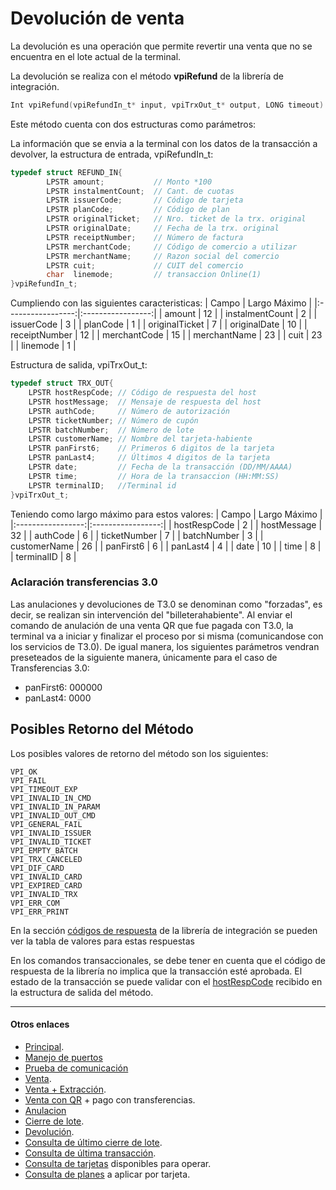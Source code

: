 # Devolución de venta
La devolución es una operación que permite revertir una venta que no se encuentra en el lote actual de la terminal.

La devolución se realiza con el método **vpiRefund** de la librería de integración.

````c
Int vpiRefund(vpiRefundIn_t* input, vpiTrxOut_t* output, LONG timeout)
````
Este método cuenta con dos estructuras como parámetros:

La información que se envia a la terminal con los datos de la transacción a devolver, la estructura de entrada, vpiRefundIn_t:
````c
typedef struct REFUND_IN{   
        LPSTR amount;           // Monto *100  
        LPSTR instalmentCount;	// Cant. de cuotas  
    	LPSTR issuerCode;       // Código de tarjeta
    	LPSTR planCode;         // Código de plan
    	LPSTR originalTicket;   // Nro. ticket de la trx. original
    	LPSTR originalDate;     // Fecha de la trx. original
        LPSTR receiptNumber;    // Número de factura 
        LPSTR merchantCode;     // Código de comercio a utilizar
        LPSTR merchantName;     // Razon social del comercio
        LPSTR cuit;             // CUIT del comercio
        char  linemode;         // transaccion Online(1) 
}vpiRefundIn_t;
````
Cumpliendo con las siguientes caracteristicas:
|       Campo       |   Largo Máximo    |
|:-----------------:|:-----------------:|
|   amount          |       12          | 
|   instalmentCount |       2           |
|   issuerCode      |       3           |
|   planCode        |       1           |
|	originalTicket	|		7			|
|	originalDate	|		10			|
|   receiptNumber   |       12          | 
|   merchantCode    |       15          |
|   merchantName    |       23          |
|   cuit            |       23          |
|   linemode        |       1           |

Estructura de salida, vpiTrxOut_t:
````c
typedef struct TRX_OUT{   	
	LPSTR hostRespCode; // Código de respuesta del host   
	LPSTR hostMessage;  // Mensaje de respuesta del host   
	LPSTR authCode;     // Número de autorización   
	LPSTR ticketNumber; // Número de cupón   
	LPSTR batchNumber;  // Número de lote   
	LPSTR customerName; // Nombre del tarjeta-habiente
  	LPSTR panFirst6;    // Primeros 6 digitos de la tarjeta
	LPSTR panLast4;     // Últimos 4 digitos de la tarjeta   
	LPSTR date;         // Fecha de la transacción (DD/MM/AAAA)  
	LPSTR time;         // Hora de la transaccion (HH:MM:SS)
	LPSTR terminalID;   //Terminal id
}vpiTrxOut_t;
````
Teniendo como largo máximo para estos valores:
|       Campo       |   Largo Máximo    |
|:-----------------:|:-----------------:|
|   hostRespCode    |        2          |
|   hostMessage     |        32         |
|   authCode        |        6          |
|   ticketNumber    |        7          |
|   batchNumber     |        3          |
|   customerName    |        26         |
|   panFirst6       |        6          |
|   panLast4        |        4          |
|   date            |        10         |
|   time            |        8          |
|   terminalID      |        8          |


### Aclaración transferencias 3.0  
Las anulaciones y devoluciones de T3.0 se denominan como "forzadas", es decir, se realizan sin intervención del "billeterahabiente". Al enviar el comando de anulación de una venta QR que fue pagada con T3.0, la terminal va a iniciar y finalizar el proceso por si misma (comunicandose con los servicios de T3.0).
De igual manera, los siguientes parámetros vendran preseteados de la siguiente manera, únicamente para el caso de Transferencias 3.0:
- panFirst6: 000000
- panLast4: 0000

## Posibles Retorno del Método
Los posibles valores de retorno del método son los siguientes:
````
VPI_OK
VPI_FAIL
VPI_TIMEOUT_EXP
VPI_INVALID_IN_CMD
VPI_INVALID_IN_PARAM
VPI_INVALID_OUT_CMD
VPI_GENERAL_FAIL
VPI_INVALID_ISSUER
VPI_INVALID_TICKET
VPI_EMPTY_BATCH
VPI_TRX_CANCELED
VPI_DIF_CARD
VPI_INVALID_CARD
VPI_EXPIRED_CARD
VPI_INVALID_TRX 
VPI_ERR_COM
VPI_ERR_PRINT
````
En la sección [códigos de respuesta](../Libreria/codigosRespuesta.md) de la librería de integración se pueden ver la tabla de valores para estas respuestas

En los comandos transaccionales, se debe tener en cuenta que el código de respuesta de la librería no implica que la transacción esté aprobada. El estado de la transacción se puede validar con el [hostRespCode](../Libreria/codigosRespuestaHost.md) recibido en la estructura de salida del método. 

---
#### Otros enlaces
- [Principal](../README.md).
- [Manejo de puertos](./Puertos.md)
- [Prueba de comunicación](./ComTest.md)
- [Venta](./Venta.md).
- [Venta + Extracción](./Venta+Extracción.md).
- [Venta con QR](./VentaQR.md) + pago con transferencias.
- [Anulacion](./Anulacion.md)
- [Cierre de lote](./cierreLote.md).
- [Devolución](./Devolucion.md).
- [Consulta de último cierre de lote](./consultaCierre.md).
- [Consulta de última transacción](./consultaUltTransaccion.md).
- [Consulta de tarjetas](./consultaTarjetas.md) disponibles para operar.
- [Consulta de planes](./consultaPlanes.md) a aplicar por tarjeta.